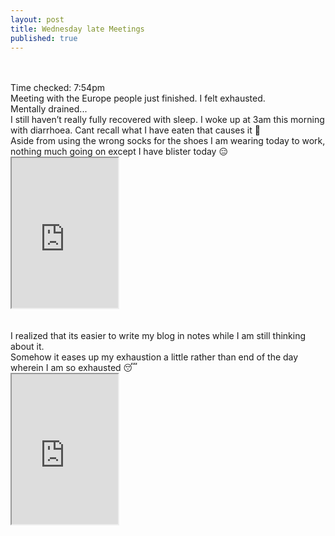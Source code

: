 ```yaml
---
layout: post
title: Wednesday late Meetings
published: true
---
```

<br>
<br>
Time checked: 7:54pm
<br>
Meeting with the Europe people just finished. I felt exhausted.
<br>
Mentally drained...
<br>
I still haven’t really fully recovered with sleep. I woke up at 3am this morning with diarrhoea. Cant recall what I have eaten that causes it 🤔
<br>
Aside from using the wrong socks for the shoes I am wearing today to work, nothing much going on except I have blister today 😑
<br>
<iframe src="https://drive.google.com/file/d/1Tzi3vPfcR1Vx5oU3svNw_SOm2upXML1L/preview" width="170" height="240" allow="autoplay"></iframe>
<br>
<br>
<br>
I realized that its easier to write my blog in notes while I am still thinking about it.
<br>
Somehow it eases up my exhaustion a little rather than end of the day wherein I am so exhausted 😴
<br>
<iframe src="https://drive.google.com/file/d/1wz5WkmSB5Z6_5DZRMw2KHVMzCjwFzmJl/preview" width="170" height="240" allow="autoplay"></iframe>
